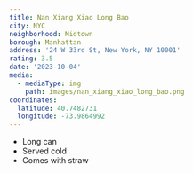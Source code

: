 ```yaml
---
title: Nan Xiang Xiao Long Bao
city: NYC
neighborhood: Midtown
borough: Manhattan
address: '24 W 33rd St, New York, NY 10001'
rating: 3.5
date: '2023-10-04'
media:
  - mediaType: img
    path: images/nan_xiang_xiao_long_bao.png
coordinates:
  latitude: 40.7482731
  longitude: -73.9864992
---
```


- Long can
- Served cold
- Comes with straw
